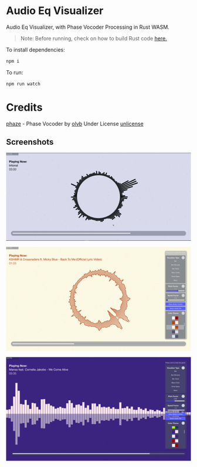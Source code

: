# Audio Eq Visualizer

Audio Eq Visualizer, with Phase Vocoder Processing in Rust WASM.

> Note: Before running, check on how to build Rust code [here.](/wasm-fft/README.md)

To install dependencies:

```bash
npm i
```

To run:

```bash
npm run watch
```

# Credits
[phaze](https://github.com/olvb/phaze/) - Phase Vocoder by [olvb](https://github.com/olvb/) Under License [unlicense](https://unlicense.org/)

## Screenshots
![Image 1](screenshots/Screenshot%20from%202024-09-04%2018-08-16.png)

![Image 2](screenshots/Screenshot%20from%202024-09-09%2000-59-39.png)

![Image 3](screenshots/Screenshot%20from%202024-09-19%2022-17-04.png)
